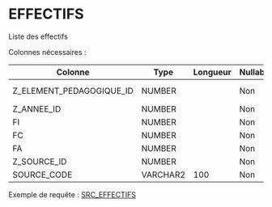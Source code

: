 # EFFECTIFS

Liste des effectifs

Colonnes nécessaires :

|Colonne                 |Type    |Longueur|Nullable|Commentaire                        |
|------------------------|--------|--------|--------|-----------------------------------|
|Z_ELEMENT_PEDAGOGIQUE_ID|NUMBER  |        |Non     |==> ELEMENT_PEDAGOGIQUE.SOURCE_CODE|
|Z_ANNEE_ID              |NUMBER  |        |Non     |==> ANNEE.ID (2020 pour 2020/2021) |
|FI                      |NUMBER  |        |Non     |                                   |
|FC                      |NUMBER  |        |Non     |                                   |
|FA                      |NUMBER  |        |Non     |                                   |
|Z_SOURCE_ID             |NUMBER  |        |Non     |==> SOURCE.CODE                    |
|SOURCE_CODE             |VARCHAR2|100     |Non     |                                   |


Exemple de requête :
[SRC_EFFECTIFS](../Apogée/SRC_EFFECTIFS.sql)